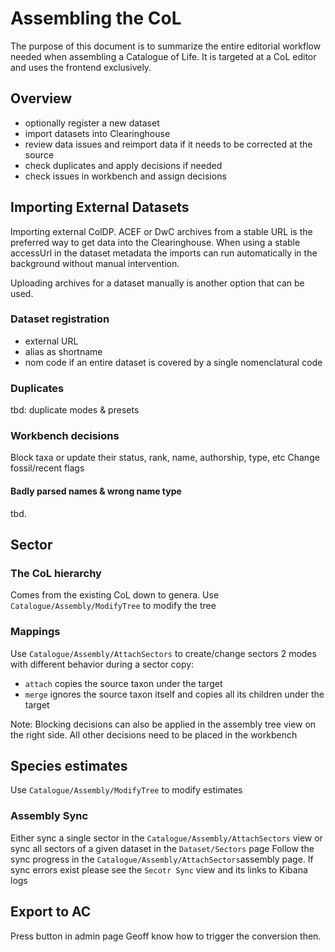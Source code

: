 # Assembling the CoL
The purpose of this document is to summarize the entire editorial workflow needed when assembling a Catalogue of Life.
It is targeted at a CoL editor and uses the frontend exclusively.

## Overview
 - optionally register a new dataset
 - import datasets into Clearinghouse
 - review data issues and reimport data if it needs to be corrected at the source
 - check duplicates and apply decisions if needed
 - check issues in workbench and assign decisions

## Importing External Datasets
Importing external ColDP. ACEF or DwC archives from a stable URL is the preferred way to get data into the Clearinghouse.
When using a stable accessUrl in the dataset metadata the imports can run automatically in the background without manual intervention.

Uploading archives for a dataset manually is another option that can be used.

### Dataset registration
 - external URL
 - alias as shortname
 - nom code if an entire dataset is covered by a single nomenclatural code

### Duplicates
tbd: duplicate modes & presets

### Workbench decisions
Block taxa or update their status, rank, name, authorship, type, etc
Change fossil/recent flags

#### Badly parsed names & wrong name type
tbd.


## Sector
### The CoL hierarchy
Comes from the existing CoL down to genera.
Use `Catalogue/Assembly/ModifyTree` to modify the tree

### Mappings
Use `Catalogue/Assembly/AttachSectors` to create/change sectors
2 modes with different behavior during a sector copy: 
 - `attach` copies the source taxon under the target
 - `merge` ignores the source taxon itself and copies all its children under the target

Note: Blocking decisions can also be applied in the assembly tree view on the right side. All other decisions need to be placed in the workbench


## Species estimates
Use `Catalogue/Assembly/ModifyTree` to modify estimates


### Assembly Sync
Either sync a single sector in the `Catalogue/Assembly/AttachSectors` view or sync all sectors of a given dataset in the `Dataset/Sectors` page
Follow the sync progress in the `Catalogue/Assembly/AttachSectors`assembly page.
If sync errors exist please see the `Secotr Sync` view and its links to Kibana logs


## Export to AC
Press button in admin page
Geoff know how to trigger the conversion then.
